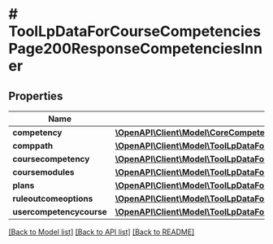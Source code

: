 # # ToolLpDataForCourseCompetenciesPage200ResponseCompetenciesInner

## Properties

Name | Type | Description | Notes
------------ | ------------- | ------------- | -------------
**competency** | [**\OpenAPI\Client\Model\CoreCompetencyCreateCompetency200Response**](CoreCompetencyCreateCompetency200Response.md) |  | [optional]
**comppath** | [**\OpenAPI\Client\Model\ToolLpDataForCompetencySummary200ResponseComppath**](ToolLpDataForCompetencySummary200ResponseComppath.md) |  | [optional]
**coursecompetency** | [**\OpenAPI\Client\Model\ToolLpDataForCourseCompetenciesPage200ResponseCompetenciesInnerCoursecompetency**](ToolLpDataForCourseCompetenciesPage200ResponseCompetenciesInnerCoursecompetency.md) |  | [optional]
**coursemodules** | [**\OpenAPI\Client\Model\ToolLpDataForCourseCompetenciesPage200ResponseCompetenciesInnerCoursemodulesInner[]**](ToolLpDataForCourseCompetenciesPage200ResponseCompetenciesInnerCoursemodulesInner.md) |  | [optional]
**plans** | [**\OpenAPI\Client\Model\ToolLpDataForCourseCompetenciesPage200ResponseCompetenciesInnerPlansInner[]**](ToolLpDataForCourseCompetenciesPage200ResponseCompetenciesInnerPlansInner.md) |  | [optional]
**ruleoutcomeoptions** | [**\OpenAPI\Client\Model\ToolLpDataForCourseCompetenciesPage200ResponseCompetenciesInnerRuleoutcomeoptionsInner[]**](ToolLpDataForCourseCompetenciesPage200ResponseCompetenciesInnerRuleoutcomeoptionsInner.md) |  | [optional]
**usercompetencycourse** | [**\OpenAPI\Client\Model\ToolLpDataForCourseCompetenciesPage200ResponseCompetenciesInnerUsercompetencycourse**](ToolLpDataForCourseCompetenciesPage200ResponseCompetenciesInnerUsercompetencycourse.md) |  | [optional]

[[Back to Model list]](../../README.md#models) [[Back to API list]](../../README.md#endpoints) [[Back to README]](../../README.md)
